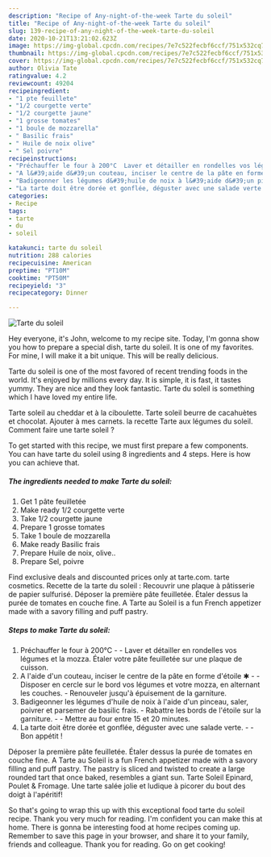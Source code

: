 ```yaml
---
description: "Recipe of Any-night-of-the-week Tarte du soleil"
title: "Recipe of Any-night-of-the-week Tarte du soleil"
slug: 139-recipe-of-any-night-of-the-week-tarte-du-soleil
date: 2020-10-21T13:21:02.623Z
image: https://img-global.cpcdn.com/recipes/7e7c522fecbf6ccf/751x532cq70/tarte-du-soleil-photo-principale-de-la-recette.jpg
thumbnail: https://img-global.cpcdn.com/recipes/7e7c522fecbf6ccf/751x532cq70/tarte-du-soleil-photo-principale-de-la-recette.jpg
cover: https://img-global.cpcdn.com/recipes/7e7c522fecbf6ccf/751x532cq70/tarte-du-soleil-photo-principale-de-la-recette.jpg
author: Olivia Tate
ratingvalue: 4.2
reviewcount: 49204
recipeingredient:
- "1 pte feuillete"
- "1/2 courgette verte"
- "1/2 courgette jaune"
- "1 grosse tomates"
- "1 boule de mozzarella"
- " Basilic frais"
- " Huile de noix olive"
- " Sel poivre"
recipeinstructions:
- "Préchauffer le four à 200°C  Laver et détailler en rondelles vos légumes et la mozza. Étaler votre pâte feuilletée sur une plaque de cuisson."
- "A l&#39;aide d&#39;un couteau, inciser le centre de la pâte en forme d&#39;étoile ✱  Disposer en cercle sur le bord vos légumes et votre mozza, en alternant les couches. Renouveler jusqu&#39;à épuisement de la garniture."
- "Badigeonner les légumes d&#39;huile de noix à l&#39;aide d&#39;un pinceau, saler, poivrer et parsemer de basilic frais. Rabattre les bords de l&#39;étoile sur la garniture.  Mettre au four entre 15 et 20 minutes."
- "La tarte doit être dorée et gonflée, déguster avec une salade verte.  Bon appétit !"
categories:
- Recipe
tags:
- tarte
- du
- soleil

katakunci: tarte du soleil 
nutrition: 288 calories
recipecuisine: American
preptime: "PT10M"
cooktime: "PT50M"
recipeyield: "3"
recipecategory: Dinner

---
```



![Tarte du soleil](https://img-global.cpcdn.com/recipes/7e7c522fecbf6ccf/751x532cq70/tarte-du-soleil-photo-principale-de-la-recette.jpg)

Hey everyone, it's John, welcome to my recipe site. Today, I'm gonna show you how to prepare a special dish, tarte du soleil. It is one of my favorites. For mine, I will make it a bit unique. This will be really delicious.

Tarte du soleil is one of the most favored of recent trending foods in the world. It's enjoyed by millions every day. It is simple, it is fast, it tastes yummy. They are nice and they look fantastic. Tarte du soleil is something which I have loved my entire life.

Tarte soleil au cheddar et à la ciboulette. Tarte soleil beurre de cacahuètes et chocolat. Ajouter à mes carnets. la recette Tarte aux légumes du soleil. Comment faire une tarte soleil ?


To get started with this recipe, we must first prepare a few components. You can have tarte du soleil using 8 ingredients and 4 steps. Here is how you can achieve that.

<!--inarticleads1-->

##### The ingredients needed to make Tarte du soleil:

1. Get 1 pâte feuilletée
1. Make ready 1/2 courgette verte
1. Take 1/2 courgette jaune
1. Prepare 1 grosse tomates
1. Take 1 boule de mozzarella
1. Make ready  Basilic frais
1. Prepare  Huile de noix, olive..
1. Prepare  Sel, poivre


Find exclusive deals and discounted prices only at tarte.com. tarte cosmetics. Recette de la tarte du soleil : Recouvrir une plaque à pâtisserie de papier sulfurisé. Déposer la première pâte feuilletée. Étaler dessus la purée de tomates en couche fine. A Tarte au Soleil is a fun French appetizer made with a savory filling and puff pastry. 

<!--inarticleads2-->

##### Steps to make Tarte du soleil:

1. Préchauffer le four à 200°C -  - Laver et détailler en rondelles vos légumes et la mozza. Étaler votre pâte feuilletée sur une plaque de cuisson.
1. A l&#39;aide d&#39;un couteau, inciser le centre de la pâte en forme d&#39;étoile ✱ -  - Disposer en cercle sur le bord vos légumes et votre mozza, en alternant les couches. - Renouveler jusqu&#39;à épuisement de la garniture.
1. Badigeonner les légumes d&#39;huile de noix à l&#39;aide d&#39;un pinceau, saler, poivrer et parsemer de basilic frais. - Rabattre les bords de l&#39;étoile sur la garniture. -  - Mettre au four entre 15 et 20 minutes.
1. La tarte doit être dorée et gonflée, déguster avec une salade verte. -  - Bon appétit !


Déposer la première pâte feuilletée. Étaler dessus la purée de tomates en couche fine. A Tarte au Soleil is a fun French appetizer made with a savory filling and puff pastry. The pastry is sliced and twisted to create a large rounded tart that once baked, resembles a giant sun. Tarte Soleil Epinard, Poulet &amp; Fromage. Une tarte salée jolie et ludique à picorer du bout des doigt à l&#39;apéritif! 

So that's going to wrap this up with this exceptional food tarte du soleil recipe. Thank you very much for reading. I'm confident you can make this at home. There is gonna be interesting food at home recipes coming up. Remember to save this page in your browser, and share it to your family, friends and colleague. Thank you for reading. Go on get cooking!

